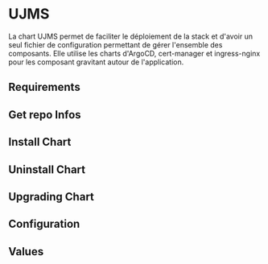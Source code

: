 # UJMS
La chart UJMS permet de faciliter le déploiement de la stack et d'avoir un seul fichier de configuration permettant de gérer l'ensemble des composants.
Elle utilise les charts d'ArgoCD, cert-manager et ingress-nginx pour les composant gravitant autour de l'application.

## Requirements

## Get repo Infos

## Install Chart

## Uninstall Chart

## Upgrading Chart

## Configuration

## Values